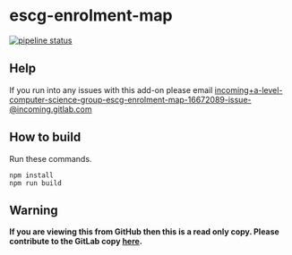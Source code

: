 # escg-enrolment-map

[![pipeline status](https://gitlab.com/a-level-computer-science-group/escg-enrolment-map/badges/master/pipeline.svg)](https://gitlab.com/a-level-computer-science-group/escg-enrolment-map/commits/master)

## Help

If you run into any issues with this add-on please email [incoming+a-level-computer-science-group-escg-enrolment-map-16672089-issue-@incoming.gitlab.com](incoming+a-level-computer-science-group-escg-enrolment-map-16672089-issue-@incoming.gitlab.com)

## How to build

Run these commands.

```
npm install
npm run build
```

## **Warning**

**If you are viewing this from GitHub then this is a read only copy. Please contribute to the GitLab copy [here](https://gitlab.com/a-level-computer-science-group/escg-enrolment-map).**
